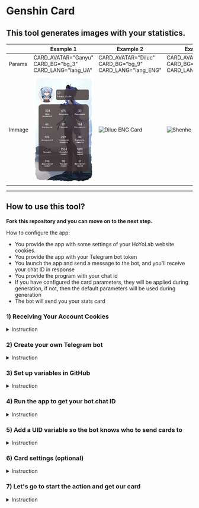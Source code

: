 # Genshin Card
## This tool generates images with your statistics.

|     |Example 1|Example 2|Example 3|Default|
|-----|-----|-----|-----|-----|
|Params|CARD_AVATAR="Ganyu" <br> CARD_BG="bg_3" <br> CARD_LANG="lang_UA"|CARD_AVATAR="Diluc" <br> CARD_BG="bg_9" <br> CARD_LANG="lang_ENG"|CARD_AVATAR="Shenhe" <br> CARD_BG="bg_10" <br> CARD_LANG="lang_RU"|CARD_AVATAR=Default <br> CARD_BG=Default <br> CARD_LANG=Default|
|Immage|![Ganyu UA Card](README/Ganyu_UA.png)|![Diluc ENG Card](README/Diluc_ENG.png)|![Shenhe RU Card](README/Shenhe_RU.png)|![Default Card](README/Default_card.png)


---

## How to use this tool?
**Fork this repository and you can move on to the next step.**

How to configure the app:
- You provide the app with some settings of your HoYoLab website cookies.
- You provide the app with your Telegram bot token
- You launch the app and send a message to the bot, and you'll receive your chat ID in response
- You provide the program with your chat id
- If you have configured the card parameters, they will be applied during generation, if not, then the default parameters will be used during generation
- The bot will send you your stats card


  
### 1) Receiving Your Account Cookies
  <details>
  <summary>Instruction</summary>

1. I'm using Chrome browser, if you're using a different browser, some names may vary.
2. Open the **[get cookies skript](get_cookies.js)** file and copy its contents.
    ```
    var cookie=start();
    var ask=confirm('Cookie: '+cookie+'\n\nClick confirm to copy Cookie.');if(ask==true){copy(cookie);msg=cookie}else{msg='Cancel'}
    function start() {
        return "ltoken=" + getCookie("ltoken") + ";ltuid=" + getCookie("ltuid") + ";";
        function getCookie(name) {
            const value = ";" + document.cookie;
            const parts = value.split("; " + name + "=");
            if (parts.length === 2) return parts.pop().split(';').shift();
        }
    }
    ```
3. Go to https://www.hoyolab.com/genshin/ then login.
4. Right-click on the page and click on **View Code**, then click on the **Console** tab.
5. Paste the code you copied in the second paragraph and press **Enter**.
6. In the window that appears, click **Ok** and the necessary Cookies will be automatically copied to your clipboard. 
![Cookie copy window](README/HoYoLab/Cookie.png)
</details>

### 2) Create your own Telegram bot
<details>
<summary>Instruction</summary>

1. Open a chat with an official Telegram  bot ([@botfather](https://t.me/botfather)) to create your own bot.
2. Send the bot the command "/newbot" to initiate the process of creating a new bot
3. Come up with a name for your bot, in my case it will be "GenshinCard"
4. Now we need to come up with a nickname for the bot, I chose "GenshinCardExampleBot"
5. In response, we will receive a message containing a link to your bot and an API token
</details>

### 3) Set up variables in GitHub

<details>
<summary>Instruction</summary>

#### Adding cookies

1. Let's add Cookies to the variable, for this go to the following path in the cloned repository
**Settings** -> **Secrets**  -> **Actions**  -> **New repository secret**
![Path to add Cookies to repository variable](README/GitHub/github_1.png)
2. Enter a variable name and Cookies depending on what you want to set up your repository for. 
![Page for adding variables](README/GitHub/github_2.png)
In the first field you need to specify the name of the variable, in the second field Cookies. See examples below.
3. Variable name: `HOYOLAB_COOKIES`, Cookies example: `["ltoken=a**************************************B;ltuid=1******2;","ltoken=c**************************************D;ltuid=3******4;","ltoken=e**************************************F;ltuid=5******6;"]`
In this case, you need to open square brackets `[` list received in the section `Getting your account's Cookies`, Cookies must be in double quotes `"`, separated by commas and then close square brackets `]`.
4. Click the **Add secret** button to add a variable.
![Adding Cookies for Multiple Accounts](README/GitHub/github_2.2.png)

#### Adding API keys of Telegram bot

The first two steps are similar, so let's move on to the third
3. Variable name: `TG_API`, Secret: `5656875323:AAG9KsVrNg02cvBgIbpUOs18htgaPKQehGw`(the API key of your bot)
![Adding Cookies](README/Telegram/TG_API.png)
</details>

### 4) Run the app to get your bot chat ID
<details>
<summary>Instruction</summary>

1. Open "Actions" in a new tab because we will still need the current one.
2. Create an action that will be executed daily at 06:00 (UTC+8)
	**Actions** -> **Card generate**  -> **Run workflow**  -> **Run workflow**
	![Adding Actions](README/GitHub/Add_Action.png)
3. Now go to your telegram bot and run it, if everything is done correctly you will get a message with your ID. Take your time, the bot needs time to install all modules and start. (You can send him any messages to make sure you don't miss a moment when he will be working)
	![Get UID](README/Telegram/YourBot_UID.png)
</details>

### 5) Add a UID variable so the bot knows who to send cards to
<details>
<summary>Instruction</summary>

1. We return to the first tab (do not close the second one, you will also need it a little later)
2. Add another secret, name: `TG_UID`, Secret: `1008299086` (Your UID)
	![Adding TG_UID](README/GitHub/TG_UID.png)
</details> 

### 6) Card settings (optional)
<details>
<summary>Instruction</summary>

#### Avatar settings

1. Choose an avatar
    <details>
    <summary>Show available avatars (60)</summary>

    |   Immage   |    Params    |   Immage   |    Params    |
    | ---------- | ------------ | ---------- | ------------ |
    | ![Albedo](img/avatars/Albedo.png)| `Albedo`| ![Aloy](img/avatars/Aloy.png)      | `Aloy`|
    | ![Amber](img/avatars/Amber.png)| `Amber`| ![Arataki_Itto](img/avatars/Arataki_Itto.png)      | `Arataki_Itto`|
    | ![Barbara](img/avatars/Barbara.png)| `Barbara`| ![Beidou](img/avatars/Beidou.png)      | `Beidou`|
    | ![Bennett](img/avatars/Bennett.png)| `Bennett`| ![Candace](img/avatars/Candace.png)      | `Candace`|
    | ![Chongyun](img/avatars/Chongyun.png)| `Chongyun`| ![Cyno](img/avatars/Cyno.png)      | `Cyno`|
    | ![Diluc](img/avatars/Diluc.png)| `Diluc`| ![Diona](img/avatars/Diona.png)      | `Diona`|
    | ![Dori](img/avatars/Dori.png)| `Dori`| ![Eula](img/avatars/Eula.png)      | `Eula`|
    | ![Faruzan](img/avatars/Faruzan.png)| `Faruzan`| ![Fischl](img/avatars/Fischl.png)      | `Fischl`|
    | ![Ganyu](img/avatars/Ganyu.png)| `Ganyu`| ![Gorou](img/avatars/Gorou.png)      | `Gorou`|
    | ![Hu_Tao](img/avatars/Hu_Tao.png)| `Hu_Tao`| ![Jean](img/avatars/Jean.png)      | `Jean`|
    | ![Kaedehara_Kazuha](img/avatars/Kaedehara_Kazuha.png)| `Kaedehara_Kazuha`| ![Kaeya](img/avatars/Kaeya.png)      | `Kaeya`|
    | ![Kamisato_Ayaka](img/avatars/Kamisato_Ayaka.png)| `Kamisato_Ayaka`| ![Kamisato_Ayato](img/avatars/Kamisato_Ayato.png)      | `Kamisato_Ayato`|      
    | ![Keqing](img/avatars/Keqing.png)| `Keqing`| ![Klee](img/avatars/Klee.png)      | `Klee`|
    | ![Kujou_Sara](img/avatars/Kujou_Sara.png)| `Kujou_Sara`| ![Kuki_Shinobu](img/avatars/Kuki_Shinobu.png)      | `Kuki_Shinobu`|
    | ![Layla](img/avatars/Layla.png)| `Layla`| ![Lisa](img/avatars/Lisa.png)      | `Lisa`|
    | ![Mona](img/avatars/Mona.png)| `Mona`| ![Ningguang](img/avatars/Ningguang.png)      | `Ningguang`|
    | ![Noelle](img/avatars/Noelle.png)| `Noelle`| ![Paimon](img/avatars/Paimon.png)      | `Paimon`|
    | ![Qiqi](img/avatars/Qiqi.png)| `Qiqi`| ![Raiden_Shogun](img/avatars/Raiden_Shogun.png)      | `Raiden_Shogun`|
    | ![Razor](img/avatars/Razor.png)| `Razor`| ![Rosaria](img/avatars/Rosaria.png)      | `Rosaria`|
    | ![Sangonomiya_Kokomi](img/avatars/Sangonomiya_Kokomi.png)| `Sangonomiya_Kokomi`| ![Sayu](img/avatars/Sayu.png)      | `Sayu`|
    | ![Shenhe](img/avatars/Shenhe.png)| `Shenhe`| ![Shikanoin_Heizou](img/avatars/Shikanoin_Heizou.png)      | `Shikanoin_Heizou`|
    | ![Sucrose](img/avatars/Sucrose.png)| `Sucrose`| ![Tartaglia](img/avatars/Tartaglia.png)      | `Tartaglia`|
    | ![Thoma](img/avatars/Thoma.png)| `Thoma`| ![Tighnari](img/avatars/Tighnari.png)      | `Tighnari`|
    | ![Traveler_Eather](img/avatars/Traveler_Eather.png)| `Traveler_Eather`| ![Traveler_Lumine](img/avatars/Traveler_Lumine.png)      | `Traveler_Lumine`|
    | ![Venti](img/avatars/Venti.png)| `Venti`| ![Wanderer](img/avatars/Wanderer.png)      | `Wanderer`|
    | ![Xiangling](img/avatars/Xiangling.png)| `Xiangling`| ![Xiao](img/avatars/Xiao.png)      | `Xiao`|
    | ![Xingqiu](img/avatars/Xingqiu.png)| `Xingqiu`| ![Xinyan](img/avatars/Xinyan.png)      | `Xinyan`|
    | ![Yae_Miko](img/avatars/Yae_Miko.png)| `Yae_Miko`| ![Yanfei](img/avatars/Yanfei.png)      | `Yanfei`|
    | ![Yelan](img/avatars/Yelan.png)| `Yelan`| ![Yoimiya](img/avatars/Yoimiya.png)      | `Yoimiya`|
    | ![Yun_Jin](img/avatars/Yun_Jin.png)| `Yun_Jin`| ![Zhongli](img/avatars/Zhongli.png)      | `Zhongli`|
    </details> 

2. Add a secret with the name `CARD_AVATAR` and the avatar parameter of your choice. For example, I chose `Chongyun`
	![Adding CARD_AVATAR](README/GitHub/CARD_AVATAR.png)

#### Background settings

1. Choose an background
    <details>
    <summary>Show available backgrouns (24)</summary>

    |   Immage   |    Params    |   Immage   |    Params    |
    | ---------- | ------------ | ---------- | ------------ |
    | ![bg_1](img/bg/bg_1.png)      | `bg_1`| ![bg_2](img/bg/bg_2.png)      | `bg_2`|
    | ![bg_3](img/bg/bg_3.png)      | `bg_3`| ![bg_4](img/bg/bg_4.png)      | `bg_4`|
    | ![bg_5](img/bg/bg_5.png)      | `bg_5`| ![bg_6](img/bg/bg_6.png)      | `bg_1`|
    | ![bg_7](img/bg/bg_7.png)      | `bg_7`| ![bg_8](img/bg/bg_8.png)      | `bg_8`|
    | ![bg_9](img/bg/bg_9.png)      | `bg_9`| ![bg_10](img/bg/bg_10.png)      | `bg_10`|
    | ![bg_11](img/bg/bg_11.png)      | `bg_11`| ![bg_12](img/bg/bg_12.png)      | `bg_12`| 
    | ![bg_13](img/bg/bg_13.png)      | `bg_13`| ![bg_14](img/bg/bg_14.png)      | `bg_14`| 
    | ![bg_15](img/bg/bg_15.png)      | `bg_15`| ![bg_16](img/bg/bg_16.png)      | `bg_16`| 
    | ![bg_17](img/bg/bg_17.png)      | `bg_17`| ![bg_18](img/bg/bg_18.png)      | `bg_18`| 
    | ![bg_19](img/bg/bg_19.png)      | `bg_19`| ![bg_20](img/bg/bg_20.png)      | `bg_20`| 
    | ![bg_21](img/bg/bg_21.png)      | `bg_21`| ![bg_22](img/bg/bg_22.png)      | `bg_22`| 
    | ![bg_23](img/bg/bg_23.png)      | `bg_23`| ![bg_24](img/bg/bg_24.png)      | `bg_24`| 
    </details> 

2. Add a secret with the name `CARD_BG` and the avatar parameter of your choice. For example, I chose `bg_4`
	![Adding CARD_BG](README/GitHub/CARD_BG.png)

#### Language settings

1. Choose an language
    <details>
    <summary>Show available languages (3)</summary>

    |   Immage   |    Params    |   Immage   |    Params    |
    | ---------- | ------------ | ---------- | ------------ |
    | ![lang_UA](img/lang/lang_UA.png)      | `lang_UA`| ![lang_ENG](img/lang/lang_ENG.png)      | `lang_ENG`|
    | ![lang_RU](img/lang/lang_RU.png)      | `lang_RU`|
    </details> 

2. Add a secret with the name `CARD_LANG` and the avatar parameter of your choice. For example, I chose `lang_UA`
	![Adding CARD_LANG](README/GitHub/CARD_LANG.png)
</details> 



### 7) Let's go to start the action and get our card

<details>
<summary>Instruction</summary>

1. Follow the same steps as in section 4. I've made very detailed comments, so you'll always know what the app is doing right now.
	![App execution](README/GitHub/App_Execution.png)
2. If you did everything correctly, the bot will send you a card to each specified account
	![Cards in chat](README/Telegram/YourBot_Cards.png)
3. Result (Because telegram compresses the image before sending and changes the format to jpg, the background appears in the card. If you send cards without compression, the format will not change)
	![Result](README/Telegram/YourBot_Card.jpg)
</details> 
